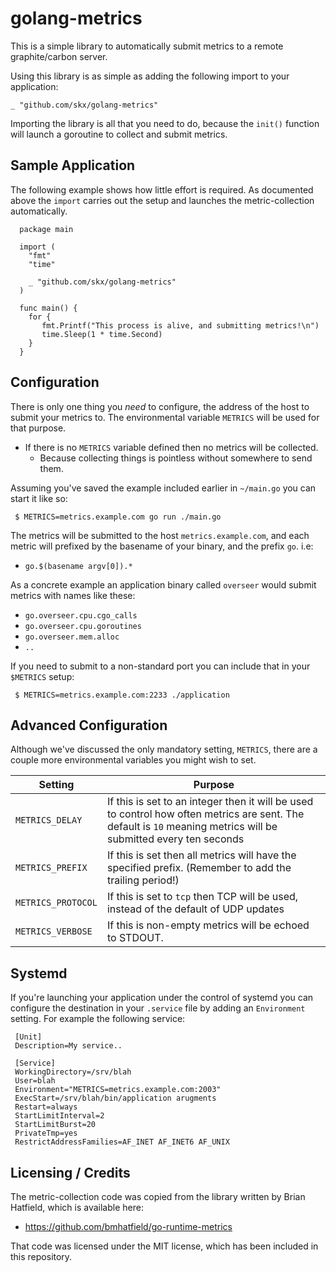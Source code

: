 # golang-metrics

This is a simple library to automatically submit metrics to a remote
graphite/carbon server.

Using this library is as simple as adding the following import to your
application:

    _ "github.com/skx/golang-metrics"

Importing the library is all that you need to do, because the `init()`
function will launch a goroutine to collect and submit metrics.


## Sample Application

The following example shows how little effort is required.  As documented
above the `import` carries out the setup and launches the metric-collection
automatically.

      package main

      import (
        "fmt"
        "time"

        _ "github.com/skx/golang-metrics"
      )

      func main() {
        for {
		   fmt.Printf("This process is alive, and submitting metrics!\n")
		   time.Sleep(1 * time.Second)
        }
      }


## Configuration

There is only one thing you _need_ to configure, the address of
the host to submit your metrics to.   The environmental variable
`METRICS` will be used for that purpose.

* If there is no `METRICS` variable defined then no metrics will be collected.
   * Because collecting things is pointless without somewhere to send them.

Assuming you've saved the example included earlier in `~/main.go` you can
start it like so:

     $ METRICS=metrics.example.com go run ./main.go

The metrics will be submitted to the host `metrics.example.com`, and each
metric will prefixed by the basename of your binary, and the prefix `go`.  i.e:

* `go.$(basename argv[0]).*`

As a concrete example an application binary called `overseer` would submit
metrics with names like these:

* `go.overseer.cpu.cgo_calls`
* `go.overseer.cpu.goroutines`
* `go.overseer.mem.alloc`
* `..`

If you need to submit to a non-standard port you can include that in your `$METRICS` setup:

     $ METRICS=metrics.example.com:2233 ./application


## Advanced Configuration

Although we've discussed the only mandatory setting, `METRICS`, there
are a couple more environmental variables you might wish to set.

| Setting            | Purpose                                                  |
| -------------------|----------------------------------------------------------|
| `METRICS_DELAY`    | If this is set to an integer then it will be used to control how often metrics are sent.  The default is  `10` meaning metrics will be submitted every ten seconds |
| `METRICS_PREFIX` | If this is set then all metrics will have the specified prefix.  (Remember to add the trailing period!)                           |
| `METRICS_PROTOCOL` | If this is set to `tcp` then TCP will be used, instead of the default of UDP updates                           |
| `METRICS_VERBOSE`  | If this is non-empty metrics will be echoed to STDOUT.   |


## Systemd

If you're launching your application under the control of systemd you can
configure the destination in your `.service` file by adding an `Environment` setting.  For example the following service:

     [Unit]
     Description=My service..

     [Service]
     WorkingDirectory=/srv/blah
     User=blah
     Environment="METRICS=metrics.example.com:2003"
     ExecStart=/srv/blah/bin/application arugments
     Restart=always
     StartLimitInterval=2
     StartLimitBurst=20
     PrivateTmp=yes
     RestrictAddressFamilies=AF_INET AF_INET6 AF_UNIX


## Licensing / Credits

The metric-collection code was copied from the library written by Brian Hatfield, which is available here:

* https://github.com/bmhatfield/go-runtime-metrics

That code was licensed under the MIT license, which has been included in this
repository.
